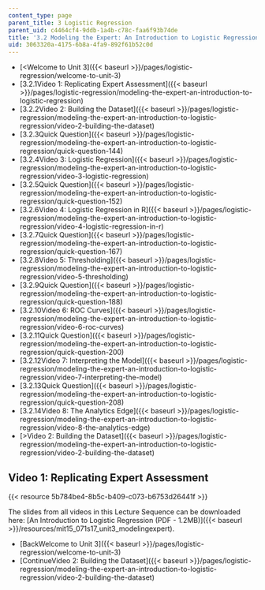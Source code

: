 ```yaml
---
content_type: page
parent_title: 3 Logistic Regression
parent_uid: c4464cf4-9ddb-1a4b-c78c-faa6f93b74de
title: '3.2 Modeling the Expert: An Introduction to Logistic Regression'
uid: 3063320a-4175-6b8a-4fa9-892f61b52c0d
---
```


*   [<Welcome to Unit 3]({{< baseurl >}}/pages/logistic-regression/welcome-to-unit-3)
*   [3.2.1Video 1: Replicating Expert Assessment]({{< baseurl >}}/pages/logistic-regression/modeling-the-expert-an-introduction-to-logistic-regression)
*   [3.2.2Video 2: Building the Dataset]({{< baseurl >}}/pages/logistic-regression/modeling-the-expert-an-introduction-to-logistic-regression/video-2-building-the-dataset)
*   [3.2.3Quick Question]({{< baseurl >}}/pages/logistic-regression/modeling-the-expert-an-introduction-to-logistic-regression/quick-question-144)
*   [3.2.4Video 3: Logistic Regression]({{< baseurl >}}/pages/logistic-regression/modeling-the-expert-an-introduction-to-logistic-regression/video-3-logistic-regression)
*   [3.2.5Quick Question]({{< baseurl >}}/pages/logistic-regression/modeling-the-expert-an-introduction-to-logistic-regression/quick-question-152)
*   [3.2.6Video 4: Logistic Regression in R]({{< baseurl >}}/pages/logistic-regression/modeling-the-expert-an-introduction-to-logistic-regression/video-4-logistic-regression-in-r)
*   [3.2.7Quick Question]({{< baseurl >}}/pages/logistic-regression/modeling-the-expert-an-introduction-to-logistic-regression/quick-question-167)
*   [3.2.8Video 5: Thresholding]({{< baseurl >}}/pages/logistic-regression/modeling-the-expert-an-introduction-to-logistic-regression/video-5-thresholding)
*   [3.2.9Quick Question]({{< baseurl >}}/pages/logistic-regression/modeling-the-expert-an-introduction-to-logistic-regression/quick-question-188)
*   [3.2.10Video 6: ROC Curves]({{< baseurl >}}/pages/logistic-regression/modeling-the-expert-an-introduction-to-logistic-regression/video-6-roc-curves)
*   [3.2.11Quick Question]({{< baseurl >}}/pages/logistic-regression/modeling-the-expert-an-introduction-to-logistic-regression/quick-question-200)
*   [3.2.12Video 7: Interpreting the Model]({{< baseurl >}}/pages/logistic-regression/modeling-the-expert-an-introduction-to-logistic-regression/video-7-interpreting-the-model)
*   [3.2.13Quick Question]({{< baseurl >}}/pages/logistic-regression/modeling-the-expert-an-introduction-to-logistic-regression/quick-question-208)
*   [3.2.14Video 8: The Analytics Edge]({{< baseurl >}}/pages/logistic-regression/modeling-the-expert-an-introduction-to-logistic-regression/video-8-the-analytics-edge)
*   [\>Video 2: Building the Dataset]({{< baseurl >}}/pages/logistic-regression/modeling-the-expert-an-introduction-to-logistic-regression/video-2-building-the-dataset)

Video 1: Replicating Expert Assessment
--------------------------------------

{{< resource 5b784be4-8b5c-b409-c073-b6753d26441f >}}

The slides from all videos in this Lecture Sequence can be downloaded here: [An Introduction to Logistic Regression (PDF - 1.2MB)]({{< baseurl >}}/resources/mit15_071s17_unit3_modelingexpert).

*   [BackWelcome to Unit 3]({{< baseurl >}}/pages/logistic-regression/welcome-to-unit-3)
*   [ContinueVideo 2: Building the Dataset]({{< baseurl >}}/pages/logistic-regression/modeling-the-expert-an-introduction-to-logistic-regression/video-2-building-the-dataset)
